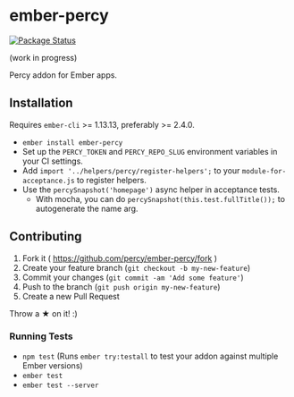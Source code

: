 # ember-percy

[![Package Status](https://img.shields.io/npm/v/ember-percy.svg)](https://www.npmjs.com/package/ember-percy)

(work in progress)

Percy addon for Ember apps.

## Installation

Requires `ember-cli` >= 1.13.13, preferably >= 2.4.0.

* `ember install ember-percy`
* Set up the `PERCY_TOKEN` and `PERCY_REPO_SLUG` environment variables in your CI settings.
* Add `import '../helpers/percy/register-helpers';` to your `module-for-acceptance.js` to register helpers.
* Use the `percySnapshot('homepage')` async helper in acceptance tests.
  * With mocha, you can do `percySnapshot(this.test.fullTitle());` to autogenerate the name arg.

## Contributing

1. Fork it ( https://github.com/percy/ember-percy/fork )
2. Create your feature branch (`git checkout -b my-new-feature`)
3. Commit your changes (`git commit -am 'Add some feature'`)
4. Push to the branch (`git push origin my-new-feature`)
5. Create a new Pull Request

Throw a ★ on it! :)

### Running Tests

* `npm test` (Runs `ember try:testall` to test your addon against multiple Ember versions)
* `ember test`
* `ember test --server`
